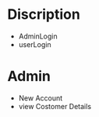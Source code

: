 # Discription
  - AdminLogin
  - userLogin
  # Admin
  - New Account
  - view Costomer Details
  
  

